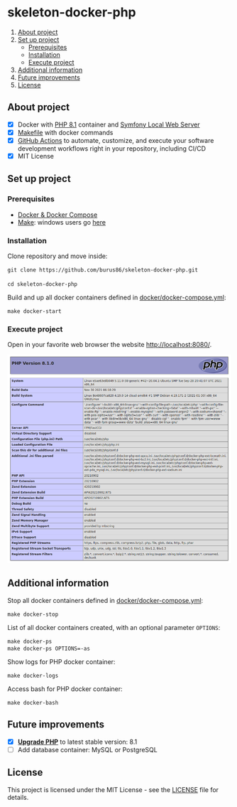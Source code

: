 # skeleton-docker-php

1. [About project](#about-project)
1. [Set up project](#set-up-project)
    * [Prerequisites](#prerequisites)
    * [Installation](#installation)
    * [Execute project](#execute-project)
1. [Additional information](#additional-information)
1. [Future improvements](#future-improvements)
1. [License](#license)

## About project
- [x] Docker with [PHP 8.1](https://www.php.net/supported-versions.php) container and [Symfony Local Web Server](https://symfony.com/doc/current/setup/symfony_server.html)
- [x] [Makefile](https://www.gnu.org/software/make/manual/make.html#Introduction) with docker commands
- [x] [GitHub Actions](https://github.com/features/actions) to automate, customize, and execute your software development workflows right in your repository, including CI/CD
- [x] MIT License

## Set up project

### Prerequisites
- [Docker & Docker Compose](https://docs.docker.com/compose/install/)
- [Make](https://www.gnu.org/software/make/): windows users go [here](http://gnuwin32.sourceforge.net/packages/make.htm)

### Installation

Clone repository and move inside:

    git clone https://github.com/burus86/skeleton-docker-php.git

    cd skeleton-docker-php

Build and up all docker containers defined in [docker/docker-compose.yml](docker/docker-compose.yml):

    make docker-start

### Execute project

Open in your favorite web browser the website [http://localhost:8080/](http://localhost:8080/).

![Captura](public/images/phpinfo.png)

## Additional information

Stop all docker containers defined in [docker/docker-compose.yml](docker/docker-compose.yml):

    make docker-stop

List of all docker containers created, with an optional parameter `OPTIONS`:

    make docker-ps
    make docker-ps OPTIONS=-as

Show logs for PHP docker container:

    make docker-logs

Access bash for PHP docker container:

    make docker-bash

## Future improvements

- [x] **[Upgrade PHP](https://www.php.net/supported-versions.php)** to latest stable version: 8.1
- [ ] Add database container: MySQL or PostgreSQL

## License
This project is licensed under the MIT License - see the [LICENSE](LICENSE) file for details.
